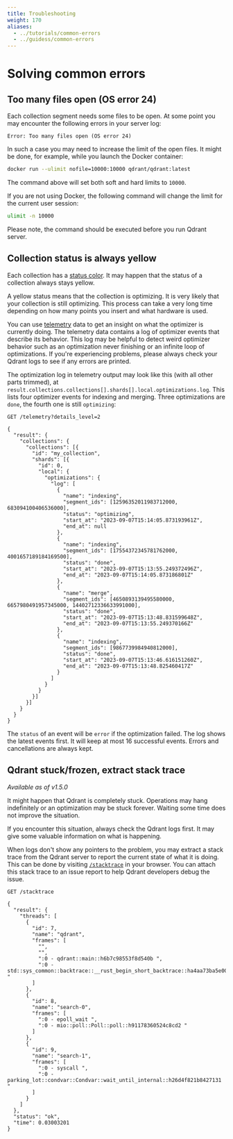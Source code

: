 ```yaml
---
title: Troubleshooting
weight: 170
aliases:
  - ../tutorials/common-errors
  - ../guidess/common-errors
---
```


# Solving common errors

## Too many files open (OS error 24)

Each collection segment needs some files to be open. At some point you may encounter the following errors in your server log:

```text
Error: Too many files open (OS error 24)
```

In such a case you may need to increase the limit of the open files. It might be done, for example, while you launch the Docker container:

```bash
docker run --ulimit nofile=10000:10000 qdrant/qdrant:latest
```

The command above will set both soft and hard limits to `10000`.

If you are not using Docker, the following command will change the limit for the current user session:

```bash
ulimit -n 10000
```

Please note, the command should be executed before you run Qdrant server.

## Collection status is always yellow

Each collection has a [status color](../../concepts/collections#collection-info).
It may happen that the status of a collection always stays yellow.

A yellow status means that the collection is optimizing. It is very likely that
your collection is still optimizing. This process can take a very long time
depending on how many points you insert and what hardware is used.

You can use [telemetry](../telemetry) data to get an insight on what the
optimizer is currently doing. The telemetry data contains a log of optimizer
events that describe its behavior. This log may be helpful to detect weird
optimizer behavior such as an optimization never finishing or an infinite loop
of optimizations. If you're experiencing problems, please always check your
Qdrant logs to see if any errors are printed.

The optimization log in telemetry output may look like this (with all other
parts trimmed), at
`result.collections.collections[].shards[].local.optimizations.log`. This lists
four optimizer events for indexing and merging. Three optimizations are `done`,
the fourth one is still `optimizing`:

```http
GET /telemetry?details_level=2

{
  "result": {
    "collections": {
      "collections": [{
        "id": "my_collection",
        "shards": [{
          "id": 0,
          "local": {
            "optimizations": {
              "log": [
                {
                  "name": "indexing",
                  "segment_ids": [12596352011983712000, 683094100406536000],
                  "status": "optimizing",
                  "start_at": "2023-09-07T15:14:05.873193961Z",
                  "end_at": null
                },
                {
                  "name": "indexing",
                  "segment_ids": [17554372345781762000, 4001657189184169500],
                  "status": "done",
                  "start_at": "2023-09-07T15:13:55.249372496Z",
                  "end_at": "2023-09-07T15:14:05.873186801Z"
                },
                {
                  "name": "merge",
                  "segment_ids": [4650893139495580000, 6657980491957345000, 14402712336633991000],
                  "status": "done",
                  "start_at": "2023-09-07T15:13:48.831599648Z",
                  "end_at": "2023-09-07T15:13:55.249370166Z"
                },
                {
                  "name": "indexing",
                  "segment_ids": [9867739984940812000],
                  "status": "done",
                  "start_at": "2023-09-07T15:13:46.616151260Z",
                  "end_at": "2023-09-07T15:13:48.825460417Z"
                }
              ]
            }
          }
        }]
      }]
    }
  }
}
```

The `status` of an event will be `error` if the optimization failed. The log
shows the latest events first. It will keep at most 16 successful events. Errors
and cancellations are always kept.

## Qdrant stuck/frozen, extract stack trace

*Available as of v1.5.0*

It might happen that Qdrant is completely stuck. Operations may hang
indefinitely or an optimization may be stuck forever. Waiting some time does not
improve the situation.

If you encounter this situation, always check the Qdrant logs first. It may give some
valuable information on what is happening.

When logs don't show any pointers to the problem, you may extract a stack trace
from the Qdrant server to report the current state of what it is doing. This can
be done by visiting [`/stacktrace`](http://localhost:6333/stacktrace) in your
browser. You can attach this stack trace to an issue report to help Qdrant
developers debug the issue.

```http
GET /stacktrace

{
  "result": {
    "threads": [
      {
        "id": 7,
        "name": "qdrant",
        "frames": [
          "",
          "",
          ":0 - qdrant::main::h6b7c98553f8d540b ",
          ":0 - std::sys_common::backtrace::__rust_begin_short_backtrace::ha4aa73ba5e009f1f "
        ]
      },
      {
        "id": 8,
        "name": "search-0",
        "frames": [
          ":0 - epoll_wait ",
          ":0 - mio::poll::Poll::poll::h91178360524c8cd2 "
        ]
      },
      {
        "id": 9,
        "name": "search-1",
        "frames": [
          ":0 - syscall ",
          ":0 - parking_lot::condvar::Condvar::wait_until_internal::h26d4f821b8427131 "
        ]
      }
    ]
  },
  "status": "ok",
  "time": 0.03003201
}
```
